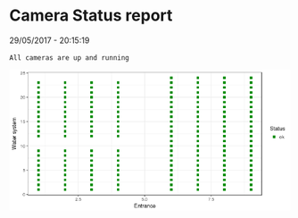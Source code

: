 Camera Status report
================
29/05/2017 - 20:15:19

    All cameras are up and running

![](camreport_files/figure-markdown_github/unnamed-chunk-2-1.png)
